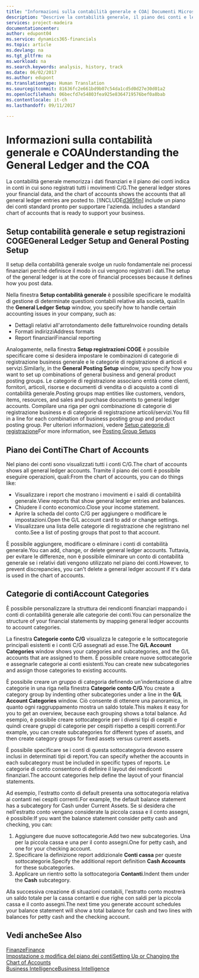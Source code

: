 ```yaml
---
title: "Informazioni sulla contabilità generale e COA| Documenti Microsoft"
description: "Descrive la contabilità generale, il piano dei conti e le categorie dei conti."
services: project-madeira
documentationcenter: 
author: edupont04
ms.service: dynamics365-financials
ms.topic: article
ms.devlang: na
ms.tgt_pltfrm: na
ms.workload: na
ms.search.keywords: analysis, history, track
ms.date: 06/02/2017
ms.author: edupont
ms.translationtype: Human Translation
ms.sourcegitcommit: 81636fc2e661bd9b07c54da1cd5d0d27e30d01a2
ms.openlocfilehash: 06becfd7e54803fea925e8364719576bef0a8bab
ms.contentlocale: it-ch
ms.lasthandoff: 09/11/2017

---
```

# <a name="understanding-the-general-ledger-and-the-coa"></a><span data-ttu-id="871c5-103">Informazioni sulla contabilità generale e COA</span><span class="sxs-lookup"><span data-stu-id="871c5-103">Understanding the General Ledger and the COA</span></span>
<span data-ttu-id="871c5-104">La contabilità generale memorizza i dati finanziari e il piano dei conti indica in conti in cui sono registrati tutti i movimenti C/G.</span><span class="sxs-lookup"><span data-stu-id="871c5-104">The general ledger stores your financial data, and the chart of accounts shows the accounts that all general ledger entries are posted to.</span></span> [!INCLUDE[d365fin](includes/d365fin_md.md)]<span data-ttu-id="871c5-105"> include un piano dei conti standard pronto per supportare l'azienda.</span><span class="sxs-lookup"><span data-stu-id="871c5-105"> includes a standard chart of accounts that is ready to support your business.</span></span>

## <a name="general-ledger-setup-and-general-posting-setup"></a><span data-ttu-id="871c5-106">Setup contabilità generale e setup registrazioni COGE</span><span class="sxs-lookup"><span data-stu-id="871c5-106">General Ledger Setup and General Posting Setup</span></span>
<span data-ttu-id="871c5-107">Il setup della contabilità generale svolge un ruolo fondamentale nei processi finanziari perché definisce il modo in cui vengono registrati i dati.</span><span class="sxs-lookup"><span data-stu-id="871c5-107">The setup of the general ledger is at the core of financial processes because it defines how you post data.</span></span>  

<span data-ttu-id="871c5-108">Nella finestra **Setup contabilità generale** è possibile specificare le modalità di gestione di determinate questioni contabili relative alla società, quali:</span><span class="sxs-lookup"><span data-stu-id="871c5-108">In the **General Ledger Setup** window, you specify how to handle certain accounting issues in your company, such as:</span></span>  

* <span data-ttu-id="871c5-109">Dettagli relativi all'arrotondamento delle fatture</span><span class="sxs-lookup"><span data-stu-id="871c5-109">Invoice rounding details</span></span>  
* <span data-ttu-id="871c5-110">Formati indirizzi</span><span class="sxs-lookup"><span data-stu-id="871c5-110">Address formats</span></span>  
* <span data-ttu-id="871c5-111">Report finanziari</span><span class="sxs-lookup"><span data-stu-id="871c5-111">Financial reporting</span></span>  

<span data-ttu-id="871c5-112">Analogamente, nella finestra **Setup registrazioni COGE** è possibile specificare come si desidera impostare le combinazioni di categorie di registrazione business generale e le categorie di registrazione di articoli e servizi.</span><span class="sxs-lookup"><span data-stu-id="871c5-112">Similarly, in the **General Posting Setup** window, you specify how you want to set up combinations of general business and general product posting groups.</span></span> <span data-ttu-id="871c5-113">Le categorie di registrazione associano entità come clienti, fornitori, articoli, risorse e documenti di vendita o di acquisto a conti di contabilità generale.</span><span class="sxs-lookup"><span data-stu-id="871c5-113">Posting groups map entities like customers, vendors, items, resources, and sales and purchase documents to general ledger accounts.</span></span> <span data-ttu-id="871c5-114">Compilare una riga per ogni combinazione di categorie di registrazione business e di categorie di registrazione articoli/servizi.</span><span class="sxs-lookup"><span data-stu-id="871c5-114">You fill in a line for each combination of business posting group and product posting group.</span></span> <span data-ttu-id="871c5-115">Per ulteriori informazioni, vedere [Setup categorie di registrazione](finance-posting-groups.md)</span><span class="sxs-lookup"><span data-stu-id="871c5-115">For more information, see [Posting Group Setups](finance-posting-groups.md)</span></span>  

## <a name="the-chart-of-accounts"></a><span data-ttu-id="871c5-116">Piano dei Conti</span><span class="sxs-lookup"><span data-stu-id="871c5-116">The Chart of Accounts</span></span>
<span data-ttu-id="871c5-117">Nel piano dei conti sono visualizzati tutti i conti C/G.</span><span class="sxs-lookup"><span data-stu-id="871c5-117">The chart of accounts shows all general ledger accounts.</span></span> <span data-ttu-id="871c5-118">Tramite il piano dei conti è possibile eseguire operazioni, quali:</span><span class="sxs-lookup"><span data-stu-id="871c5-118">From the chart of accounts, you can do things like:</span></span>  

* <span data-ttu-id="871c5-119">Visualizzare i report che mostrano i movimenti e i saldi di contabilità generale.</span><span class="sxs-lookup"><span data-stu-id="871c5-119">View reports that show general ledger entries and balances.</span></span>  
* <span data-ttu-id="871c5-120">Chiudere il conto economico.</span><span class="sxs-lookup"><span data-stu-id="871c5-120">Close your income statement.</span></span>  
* <span data-ttu-id="871c5-121">Aprire la scheda del conto C/G per aggiungere o modificare le impostazioni.</span><span class="sxs-lookup"><span data-stu-id="871c5-121">Open the G/L account card to add or change settings.</span></span>  
* <span data-ttu-id="871c5-122">Visualizzare una lista delle categorie di registrazione che registrano nel conto.</span><span class="sxs-lookup"><span data-stu-id="871c5-122">See a list of posting groups that post to that account.</span></span>  

<span data-ttu-id="871c5-123">È possibile aggiungere, modificare o eliminare i conti di contabilità generale.</span><span class="sxs-lookup"><span data-stu-id="871c5-123">You can add, change, or delete general ledger accounts.</span></span> <span data-ttu-id="871c5-124">Tuttavia, per evitare le differenze, non è possibile eliminare un conto di contabilità generale se i relativi dati vengono utilizzato nel piano dei conti.</span><span class="sxs-lookup"><span data-stu-id="871c5-124">However, to prevent discrepancies, you can't delete a general ledger account if it's data is used in the chart of accounts.</span></span>  

## <a name="account-categories"></a><span data-ttu-id="871c5-125">Categorie di conti</span><span class="sxs-lookup"><span data-stu-id="871c5-125">Account Categories</span></span>
<span data-ttu-id="871c5-126">È possibile personalizzare la struttura dei rendiconti finanziari mappando i conti di contabilità generale alle categorie dei conti.</span><span class="sxs-lookup"><span data-stu-id="871c5-126">You can personalize the structure of your financial statements by mapping general ledger accounts to account categories.</span></span>  

<span data-ttu-id="871c5-127">La finestra **Categorie conto C/G** visualizza le categorie e le sottocategorie principali esistenti e i conti C/G assegnati ad esse.</span><span class="sxs-lookup"><span data-stu-id="871c5-127">The **G/L Account Categories** window shows your categories and subcategories, and the G/L accounts that are assigned to them.</span></span> <span data-ttu-id="871c5-128">È possibile creare nuove sottocategorie e assegnarle categorie ai conti esistenti.</span><span class="sxs-lookup"><span data-stu-id="871c5-128">You can create new subcategories and assign those categories to existing accounts.</span></span>  

<span data-ttu-id="871c5-129">È possibile creare un gruppo di categoria definendo un'indentazione di altre categorie in una riga nella finestra **Categorie conto C/G**.</span><span class="sxs-lookup"><span data-stu-id="871c5-129">You create a category group by indenting other subcategories under a line in the **G/L Account Categories** window.</span></span> <span data-ttu-id="871c5-130">Ciò consente di ottenere una panoramica, in quanto ogni raggruppamento mostra un saldo totale.</span><span class="sxs-lookup"><span data-stu-id="871c5-130">This makes it easy for you to get an overview, because each grouping shows a total balance.</span></span> <span data-ttu-id="871c5-131">Ad esempio, è possibile creare sottocategorie per i diversi tipi di cespiti e quindi creare gruppi di categorie per cespiti rispetto a cespiti correnti.</span><span class="sxs-lookup"><span data-stu-id="871c5-131">For example, you can create subcategories for different types of assets, and then create category groups for fixed assets versus current assets.</span></span>  

<span data-ttu-id="871c5-132">È possibile specificare se i conti di questa sottocategoria devono essere inclusi in determinati tipi di report.</span><span class="sxs-lookup"><span data-stu-id="871c5-132">You can specify whether the accounts in each subcategory must be included in specific types of reports.</span></span> <span data-ttu-id="871c5-133">Le categorie di conto consentono di definire il layout dei rendiconti finanziari.</span><span class="sxs-lookup"><span data-stu-id="871c5-133">The account categories help define the layout of your financial statements.</span></span>  

<span data-ttu-id="871c5-134">Ad esempio, l'estratto conto di default presenta una sottocategoria relativa ai contanti nei cespiti correnti.</span><span class="sxs-lookup"><span data-stu-id="871c5-134">For example, the default balance statement has a subcategory for Cash under Current Assets.</span></span> <span data-ttu-id="871c5-135">Se si desidera che nell'estratto conto vengano considerate la piccola cassa e il conto assegni, è possibile:</span><span class="sxs-lookup"><span data-stu-id="871c5-135">If you want the balance statement consider petty cash and checking, you can:</span></span>  

1. <span data-ttu-id="871c5-136">Aggiungere due nuove sottocategorie.</span><span class="sxs-lookup"><span data-stu-id="871c5-136">Add two new subcategories.</span></span> <span data-ttu-id="871c5-137">Una per la piccola cassa e una per il conto assegni.</span><span class="sxs-lookup"><span data-stu-id="871c5-137">One for petty cash, and one for your checking account.</span></span>  
2. <span data-ttu-id="871c5-138">Specificare la definizione report addizionale **Conti cassa** per queste sottocategorie.</span><span class="sxs-lookup"><span data-stu-id="871c5-138">Specify the additional report definition **Cash Accounts** for these subcategories.</span></span>  
3. <span data-ttu-id="871c5-139">Applicare un rientro sotto la sottocategoria **Contanti**.</span><span class="sxs-lookup"><span data-stu-id="871c5-139">Indent them under the **Cash** subcategory.</span></span>  

<span data-ttu-id="871c5-140">Alla successiva creazione di situazioni contabili, l'estratto conto mostrerà un saldo totale per la cassa contanti e due righe con saldi per la piccola cassa e il conto assegni.</span><span class="sxs-lookup"><span data-stu-id="871c5-140">The next time you generate account schedules your balance statement will show a total balance for cash and two lines with balances for petty cash and the checking account.</span></span>  

## <a name="see-also"></a><span data-ttu-id="871c5-141">Vedi anche</span><span class="sxs-lookup"><span data-stu-id="871c5-141">See Also</span></span>
[<span data-ttu-id="871c5-142">Finanze</span><span class="sxs-lookup"><span data-stu-id="871c5-142">Finance</span></span>](finance.md)  
[<span data-ttu-id="871c5-143">Impostazione o modifica del piano dei conti</span><span class="sxs-lookup"><span data-stu-id="871c5-143">Setting Up or Changing the Chart of Accounts</span></span>](finance-setup-chart-accounts.md)  
[<span data-ttu-id="871c5-144">Business Intelligence</span><span class="sxs-lookup"><span data-stu-id="871c5-144">Business Intelligence</span></span>](bi.md)  

